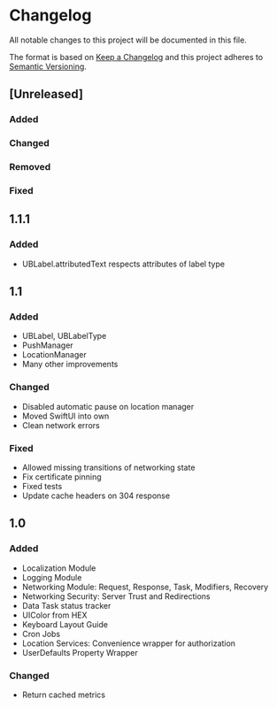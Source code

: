 # Changelog
All notable changes to this project will be documented in this file.

The format is based on [Keep a Changelog](http://keepachangelog.com/en/1.0.0/)
and this project adheres to [Semantic Versioning](http://semver.org/spec/v2.0.0.html).

## [Unreleased]
### Added

### Changed

### Removed

### Fixed

## 1.1.1
### Added
- UBLabel.attributedText respects attributes of label type 

## 1.1
### Added
- UBLabel, UBLabelType
- PushManager
- LocationManager
- Many other improvements

### Changed
- Disabled automatic pause on location manager
- Moved SwiftUI into own 
- Clean network errors

### Fixed
- Allowed missing transitions of networking state
- Fix certificate pinning
- Fixed tests
- Update cache headers on 304 response


## 1.0
### Added
- Localization Module
- Logging Module
- Networking Module: Request, Response, Task, Modifiers, Recovery
- Networking Security: Server Trust and Redirections
- Data Task status tracker
- UIColor from HEX
- Keyboard Layout Guide
- Cron Jobs
- Location Services: Convenience wrapper for authorization 
- UserDefaults Property Wrapper

### Changed
- Return cached metrics


